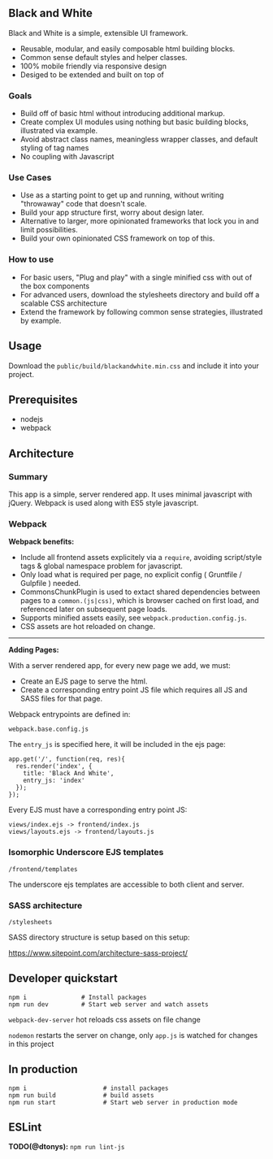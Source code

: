 ## Black and White

Black and White is a simple, extensible UI framework.

* Reusable, modular, and easily composable html building blocks.
* Common sense default styles and helper classes.
* 100% mobile friendly via responsive design
* Desiged to be extended and built on top of

### Goals

* Build off of basic html without introducing additional markup.
* Create complex UI modules using nothing but basic building blocks, illustrated via example.
* Avoid abstract class names, meaningless wrapper classes, and default styling of tag names
* No coupling with Javascript

### Use Cases

* Use as a starting point to get up and running, without writing "throwaway" code that doesn't scale.
* Build your app structure first, worry about design later.
* Alternative to larger, more opinionated frameworks that lock you in and limit possibilities.
* Build your own opinionated CSS framework on top of this.

### How to use

* For basic users, "Plug and play" with a single minified css with out of the box components
* For advanced users, download the stylesheets directory and build off a scalable CSS architecture
* Extend the framework by following common sense strategies, illustrated by example.

## Usage

Download the `public/build/blackandwhite.min.css` and include it into your project.


## Prerequisites

- nodejs
- webpack

## Architecture

### Summary

This app is a simple, server rendered app.  It uses minimal javascript with jQuery.  Webpack is used along with ES5 style javascript.

### Webpack

**Webpack benefits:**

- Include all frontend assets explicitely via a `require`, avoiding script/style tags & global namespace problem for javascript.
- Only load what is required per page, no explicit config ( Gruntfile / Gulpfile ) needed.
- CommonsChunkPlugin is used to extact shared dependencies between pages to a `common.(js|css)`, which is browser cached on first load, and referenced later on subsequent page loads.
- Supports minified assets easily, see `webpack.production.config.js`.
- CSS assets are hot reloaded on change.

---

**Adding Pages:**

With a server rendered app, for every new page we add, we must:
- Create an EJS page to serve the html.
- Create a corresponding entry point JS file which requires all JS and SASS files for that page.

Webpack entrypoints are defined in:

`webpack.base.config.js`

The `entry_js` is specified here, it will be included in the ejs page:
```
app.get('/', function(req, res){
  res.render('index', {
    title: 'Black And White',
    entry_js: 'index'
  });
});
```

Every EJS must have a corresponding entry point JS:
```
views/index.ejs -> frontend/index.js
views/layouts.ejs -> frontend/layouts.js
```


### Isomorphic Underscore EJS templates

`/frontend/templates`

The underscore ejs templates are accessible to both client and server.

### SASS architecture

`/stylesheets`

SASS directory structure is setup based on this setup:

https://www.sitepoint.com/architecture-sass-project/



## Developer quickstart

```
npm i               # Install packages
npm run dev         # Start web server and watch assets
```

`webpack-dev-server` hot reloads css assets on file change

`nodemon` restarts the server on change, only `app.js` is watched for changes in this project

## In production

```
npm i                     # install packages
npm run build             # build assets
npm run start             # Start web server in production mode
```


## ESLint

**TODO(@dtonys):**  `npm run lint-js`